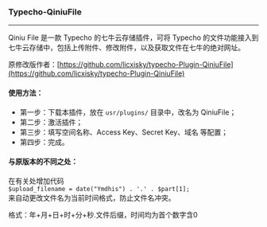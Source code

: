 ### Typecho-QiniuFile
---

Qiniu File 是一款 Typecho 的七牛云存储插件，可将 Typecho 的文件功能接入到七牛云存储中，包括上传附件、修改附件，以及获取文件在七牛的绝对网址。

原修改版作者：[https://github.com/licxisky/typecho-Plugin-QiniuFile](https://github.com/licxisky/typecho-Plugin-QiniuFile)

#### 使用方法：
- 第一步：下载本插件，放在 `usr/plugins/` 目录中，改名为 QiniuFile；
- 第二步：激活插件；
- 第三步：填写空间名称、Access Key、Secret Key、域名 等配置；
- 第四步：完成。

#### 与原版本的不同之处：

在有关处增加代码  
`$upload_filename = date("Ymdhis") . '.' . $part[1];`  
来自动更改文件名为当前时间格式，防止文件名冲突。  
  
格式：年+月+日+时+分+秒.文件后缀，时间均为首个数字含0